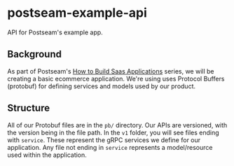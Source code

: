 # postseam-example-api

API for Postseam's example app.

## Background

As part of Postseam's
[How to Build Saas Applications](https://blog.postseam.com/tag/how-to-build-saas-applications/) series, we will be
creating a basic ecommerce application. We're using uses Protocol Buffers
(protobuf) for defining services and models used by our product.

## Structure

All of our Protobuf files are in the `pb/` directory.
Our APIs are versioned, with the version being in the file path.
In the `v1` folder, you will see files ending with `service`.
These represent the gRPC services we define for our application.
Any file not ending in `service` represents a model/resource
used within the application.
